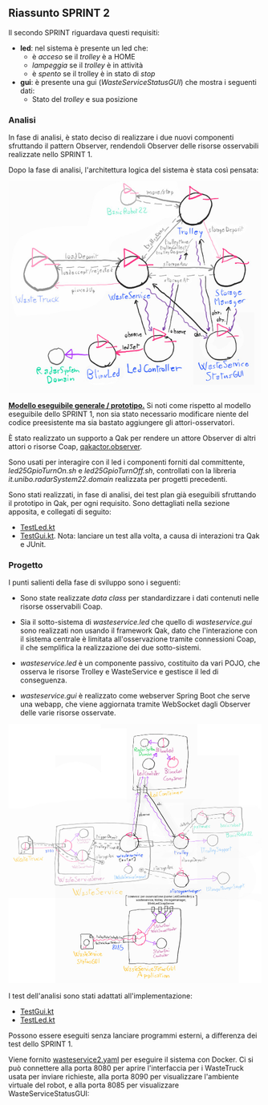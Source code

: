 ## Riassunto SPRINT 2

Il secondo SPRINT riguardava questi requisiti:

- **led**: nel sistema è presente un led che:
    - è *acceso* se il *trolley* è a HOME
    - *lampeggia* se il *trolley* è in attività
    - è *spento* se il trolley è in stato di *stop*
- **gui**: è presente una gui (*WasteServiceStatusGUI*) che mostra i seguenti dati:
    - Stato del *trolley* e sua posizione

### Analisi

In fase di analisi, è stato deciso di realizzare i due nuovi componenti sfruttando il pattern Observer, rendendoli Observer delle risorse osservabili realizzate nello SPRINT 1.

Dopo la fase di analisi, l'architettura logica del sistema è stata così pensata:

![modello architettura logica](img/sprint2_pro_arch.jpg)

[**Modello eseguibile generale / prototipo.**](../wasteservice.prototype/src/prototype_sprint2.qak) Si noti come rispetto al modello eseguibile dello SPRINT 1, non sia stato necessario modificare niente del codice preesistente ma sia bastato aggiungere gli attori-osservatori.

È stato realizzato un supporto a Qak per rendere un attore Observer di altri attori o risorse Coap, [qakactor.observer](qakactor.observer.md).

Sono usati per interagire con il led i componenti forniti dal committente, *led25GpioTurnOn.sh* e *led25GpioTurnOff.sh*, controllati con la libreria *it.unibo.radarSystem22.domain* realizzata per progetti precedenti.

Sono stati realizzati, in fase di analisi, dei test plan già eseguibili sfruttando il prototipo in Qak, per ogni requisito. Sono dettagliati nella sezione apposita, e collegati di seguito:

- [TestLed.kt](../wasteservice.prototype/test/it/unibo/TestLed.kt)
- [TestGui.kt](../wasteservice.prototype/test/it/unibo/TestGui.kt). Nota: lanciare un test alla volta, a causa di interazioni tra Qak e JUnit.


### Progetto

I punti salienti della fase di sviluppo sono i seguenti:

- Sono state realizzate *data class* per standardizzare i dati contenuti nelle risorse osservabili Coap.

- Sia il sotto-sistema di *wasteservice.led* che quello di *wasteservice.gui* sono realizzati non usando il framework Qak, dato che l'interazione con il sistema centrale è limitata all'osservazione tramite connessioni Coap, il che semplifica la realizzazione dei due sotto-sistemi.

- *wasteservice.led* è un componente passivo, costituito da vari POJO, che osserva le risorse Trolley e WasteService e gestisce il led di conseguenza.

- *wasteservice.gui* è realizzato come webserver Spring Boot che serve una webapp, che viene aggiornata tramite WebSocket dagli Observer delle varie risorse osservate.

![modello architettura logica](img/architettura2_progetto.jpg)

I test dell'analisi sono stati adattati all'implementazione:

- [TestGui.kt](../wasteservice.statusgui/src/test/kotlin/it/unibo/lenziguerra/wasteservice/statusgui/TestGui.kt)
- [TestLed.kt](../wasteservice.led/src/test/kotlin/TestLed.kt)

Possono essere eseguiti senza lanciare programmi esterni, a differenza dei test dello SPRINT 1.

Viene fornito [wasteservice2.yaml](../wasteservice.core/wasteservice2.yaml) per eseguire il sistema con Docker. Ci si può connettere alla porta 8080 per aprire l'interfaccia per i WasteTruck usata per inviare richieste, alla porta 8090 per visualizzare l'ambiente virtuale del robot, e alla porta 8085 per visualizzare WasteServiceStatusGUI:
